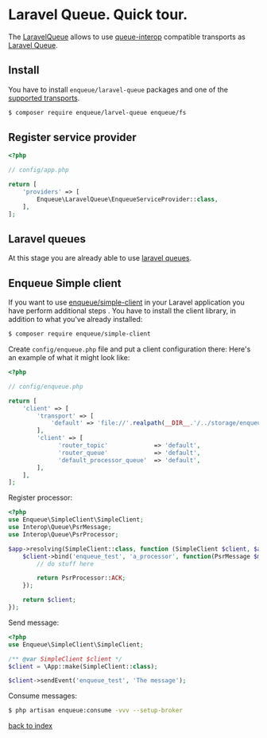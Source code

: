 # Laravel Queue. Quick tour.

The [LaravelQueue](https://github.com/php-enqueue/laravel-queue) allows to use [queue-interop](https://github.com/queue-interop/queue-interop) compatible transports as [Laravel Queue](https://laravel.com/docs/5.4/queues).

## Install

You have to install `enqueue/laravel-queue` packages and one of the [supported transports](https://github.com/php-enqueue/enqueue-dev/tree/master/docs/transport).

```bash
$ composer require enqueue/larvel-queue enqueue/fs
```

## Register service provider

```php
<?php

// config/app.php

return [
    'providers' => [
        Enqueue\LaravelQueue\EnqueueServiceProvider::class,
    ],
];
```

## Laravel queues

At this stage you are already able to use [laravel queues](queues.md).
 
## Enqueue Simple client

If you want to use [enqueue/simple-client](https://github.com/php-enqueue/simple-client) in your Laravel application you have perform additional steps .
You have to install the client library, in addition to what you've already installed:

```bash
$ composer require enqueue/simple-client
```

Create `config/enqueue.php` file and put a client configuration there:
Here's an example of what it might look like:

```php
<?php

// config/enqueue.php

return [
    'client' => [
        'transport' => [
            'default' => 'file://'.realpath(__DIR__.'/../storage/enqueue')
        ],
        'client' => [
              'router_topic'             => 'default',
              'router_queue'             => 'default',
              'default_processor_queue'  => 'default',
        ],
    ],
];
```

Register processor:

```php
<?php
use Enqueue\SimpleClient\SimpleClient;
use Interop\Queue\PsrMessage;
use Interop\Queue\PsrProcessor;

$app->resolving(SimpleClient::class, function (SimpleClient $client, $app) {
    $client->bind('enqueue_test', 'a_processor', function(PsrMessage $message) {
        // do stuff here

        return PsrProcessor::ACK;
    });

    return $client;
});

```

Send message: 

```php
<?php
use Enqueue\SimpleClient\SimpleClient;

/** @var SimpleClient $client */
$client = \App::make(SimpleClient::class);

$client->sendEvent('enqueue_test', 'The message');
```

Consume messages:

```bash
$ php artisan enqueue:consume -vvv --setup-broker
```

[back to index](../index.md)
